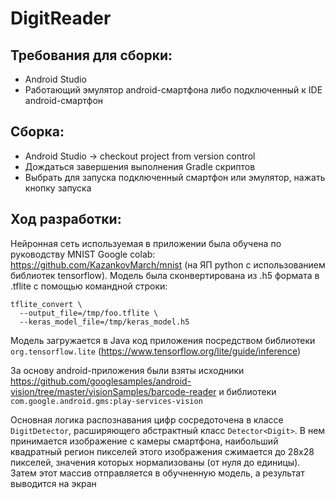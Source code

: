 # DigitReader

## Требования для сборки:
* Android Studio
* Работающий эмулятор android-смартфона либо подключенный к IDE android-смартфон
## Сборка:
* Android Studio -> checkout project from version control
* Дождаться завершения выполнения Gradle скриптов
* Выбрать для запуска подключенный смартфон или эмулятор, нажать кнопку запуска

## Ход разработки:
Нейронная сеть используемая в приложении была обучена по руководству MNIST Google colab: 
https://github.com/KazankovMarch/mnist (на ЯП python с использованием библиотек tensorflow).
Модель была сконвертирована из .h5 формата в .tflite c помощью командной строки:
```
tflite_convert \
  --output_file=/tmp/foo.tflite \
  --keras_model_file=/tmp/keras_model.h5
```
Модель загружается в Java код приложения посредством библиотеки `org.tensorflow.lite` (https://www.tensorflow.org/lite/guide/inference)

За основу android-приложения были взяты исходники
https://github.com/googlesamples/android-vision/tree/master/visionSamples/barcode-reader
и библиотеки `com.google.android.gms:play-services-vision`

Основная логика распознавания цифр сосредоточена в классе `DigitDetector`, расширяющего абстрактный класс `Detector<Digit>`.
В нем принимается изображение с камеры смартфона, наибольший квадратный регион пикселей этого изображения сжимается до 28х28 пикселей, значения которых нормализованы (от нуля до единицы).
Затем этот массив отправляется в обучненную модель, а результат выводится на экран
